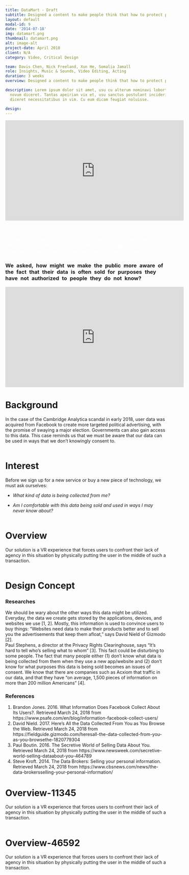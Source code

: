 ```yaml
---
title: DataMart - Draft
subtitle: Designed a content to make people think that how to protect personal online data as they feel necessary.<br>Utilized Premiere Pro and After Effects to create clips of rich content as prototype to present the design idea.
layout: default
modal-id: 9
date: '2014-07-18'
img: datamart.png
thumbnail: datamart.png
alt: image-alt
project-date: April 2018
client: N/A
category: Video, Critical Design

team: Davis Chen, Nick Freeland, Xun He, Somalia Jamall
role: Insights, Music & Sounds, Video Editing, Acting
duration: 3 weeks
overview: Designed a content to make people think that how to protect personal online data as they feel necessary.<br>Utilized Premiere Pro and After Effects to create clips of rich content as prototype to present the design idea.

description: Lorem ipsum dolor sit amet, usu cu alterum nominavi lobortis. At duo
  novum diceret. Tantas apeirian vix et, usu sanctus postulant inciderint ut, populo
  diceret necessitatibus in vim. Cu eum dicam feugiat noluisse.

design:
---
```

<div class="row data-card" > <!-- eternal structure: row col-xl-12 modal-body 1-->
<div class="col-xl-12"> <!-- eternal structure: row col-xl-12 modal-body 2-->
<div class="modal-body"> <!-- eternal structure: row col-xl-12 modal-body 3-->
    <!-- post content start-->
    <div class="container">
      <div class="row text-left" >
        <div class="col-lg-6">
          <iframe width="560" height="315" src="https://www.youtube.com/embed/1vSejrGjO1U" frameborder="0" allow="accelerometer; autoplay; encrypted-media; gyroscope; picture-in-picture" allowfullscreen></iframe>
        </div>
        <div class="col-lg-6 text-info" style="padding-top: 5%;">
        <h3 style="text-transform:none; color: #fff; word-spacing: 5px; line-hright: 5px;">We asked, how might we make the public more aware of the fact that their data is often sold for purposes they have not authorized to people they do not know?</h3>
        </div>
      </div>
      <div class="row text-left" >
        <div class="col-lg-12">
          <h3 style="text-transform:none; word-spacing: 5px; line-hright: 5px;">We asked, how might we make the public more aware of the fact that their data is often sold for purposes they have not authorized to people they do not know?</h3>
          <iframe width="560" height="315" src="https://www.youtube.com/embed/1vSejrGjO1U" frameborder="0" allow="accelerometer; autoplay; encrypted-media; gyroscope; picture-in-picture" allowfullscreen></iframe>
        </div>
      </div>
    </div>
    <!-- post content end-->
</div> <!-- eternal structure: row col-xl-12 modal-body 4-->
</div> <!-- eternal structure: row col-xl-12 modal-body 5-->
</div>
<div class="row"> <!-- eternal structure: row col-xl-12 modal-body 1-->
<div class="col-xl-12"> <!-- eternal structure: row col-xl-12 modal-body 2-->
<div class="modal-body"> <!-- eternal structure: row col-xl-12 modal-body 3-->
    <!-- post content start-->
    <div class="container "> 
    <div class="row text-center text-general">
        <div class="col-lg-12">
        <h1 class="service-heading">Background</h1>
        </div>
    </div> 
    <div class="row text-left text-general">
        <div class="col-lg-7 col-sm-7 col-xs-7">
          <p>In the case of the Cambridge Analytica scandal in early 2018, user data was acquired from Facebook to create more targeted political advertising, with the promise of swaying a major election. Governments can also gain access to this data. This case reminds us that we must be aware that our data can be used in ways that we don’t knowingly consent to.</p>
        </div>
        <div class="col-lg-5 col-sm-5 col-xs-5">
          <span >
          <img class="img-responsive center-block" src="img/portfolio/datamart-background.png" alt="">
          </span>
        </div>
    </div>
    <div class="row text-left text-general">
        <div class="col-lg-12">
        <h1 class="service-heading">Interest</h1>
        </div>
    </div>
    <div class="row text-left text-general">
        <div class="col-lg-7 col-sm-7 col-xs-7">
          <p>Before we sign up for a new service or buy a new piece of technology, we must ask ourselves:</p>
          <ul class="text-muted" style="font-style: italic;">
            <li><p>What kind of data is being collected from me?</p></li>
            <li><p>Am I comfortable with this data being sold and used in ways I may never know about?</p></li>
          </ul>
        </div>
        <div class="col-lg-5 col-sm-5 col-xs-5">
          <span >
          <img class="img-responsive center-block" src="img/portfolio/datamart-social.png" alt="">
          </span>
        </div>
    </div>
    <div class="row text-left text-general">
        <div class="col-lg-12">
        <h1 class="service-heading">Overview</h1>
        </div>
    </div>
    <div class="row text-left text-general">
        <div class="col-lg-7 col-sm-7 col-xs-7">
          <p>Our solution is a VR experience that forces users to confront their lack of agency in this situation by physically putting the user in the middle of such a transaction.</p>
        </div>
        <div class="col-lg-5 col-sm-5 col-xs-5">
          <span >
          <img class="img-responsive center-block" src="img/portfolio/datamart-overview.png" alt="">
          </span>
        </div>
    </div>
    

  </div> <!-- container -->
    <!-- post content end-->
</div> <!-- eternal structure: row col-xl-12 modal-body 4-->
</div> <!-- eternal structure: row col-xl-12 modal-body 5-->
</div>

<div class="row data-card"> <!-- eternal structure: row col-xl-12 modal-body 1 *edit bg color here*-->
<div class="col-xl-12"> <!-- eternal structure: row col-xl-12 modal-body 2-->
<div class="modal-body"> <!-- eternal structure: row col-xl-12 modal-body 3-->
    <!-- post content start-->
    <div class="container">
    <div class="row text-center text-general">
        <div class="col-lg-12">
        <h1 class="service-heading">Design Concept</h1>
        </div>
    </div>
    </div> <!-- container -->
    <!-- post content end-->
</div> <!-- eternal structure: row col-xl-12 modal-body 4-->
</div> <!-- eternal structure: row col-xl-12 modal-body 5-->
</div>

<div class="row"> <!-- eternal structure: row col-xl-12 modal-body 1 *edit bg color here*-->
<div class="col-xl-12"> <!-- eternal structure: row col-xl-12 modal-body 2-->
<div class="modal-body"> <!-- eternal structure: row col-xl-12 modal-body 3-->
    <!-- post content start-->
    <div class="container">
        <div class="row ">
            <div class="col-md-6">
                <h3 class="service-heading text-center">Researches</h3>
                <p class="text-left">We should be wary about the other ways this data might be utilized. Everyday, the data we create gets stored by the applications, devices, and websites we use [1, 2]. Mostly, this information is used to convince users to buy things: “Websites need data to make their products better and to sell you the advertisements that keep them afloat,” says David Nield of Gizmodo [2].<br>
          Paul Stephens, a director at the Privacy Rights Clearinghouse, says “It’s hard to tell who’s selling what to whom” [3]. This fact could be disturbing to some people. The fact that many people either (1) don’t know what data is being collected from them when they use a new app/website and (2) don’t know for what purposes this data is being sold becomes an issues of consent. We know that there are companies such as Acxiom that traffic in our data, and that they have “on average, 1,500 pieces of information on more than 200 million Americans” [4].</p>
            </div>
            <div class="col-md-6">
                <h3 class="service-heading text-center">References</h3>
                <ol class="text-left">
                <li>Brandon Jones. 2016. What Information Does Facebook Collect About Its Users?. Retrieved March 24, 2018 from https://www.psafe.com/en/blog/information-facebook-collect-users/</li>
                <li>David Nield. 2017. Here’s All the Data Collected From You as You Browse the Web. Retrieved March 24, 2018 from https://fieldguide.gizmodo.com/heresall-the-data-collected-from-you-as-you-browsethe-1820779304</li>
                <li>Paul Boutin. 2016. The Secretive World of Selling Data About You. Retrieved March 24, 2018 from https://www.newsweek.com/secretive-world-selling-dataabout-you-464789</li>
                <li>Steve Kroft. 2014. The Data Brokers: Selling your personal information. Retrieved March 24, 2018 from https://www.cbsnews.com/news/the-data-brokersselling-your-personal-information/</li>
                </ol>
            </div>
        </div><!-- row -->
        <div class="row text-left text-general">
        <div class="col-lg-12 data-card">
          <h1 class="service-heading">Overview-11345</h1>
          <p>Our solution is a VR experience that forces users to confront their lack of agency in this situation by physically putting the user in the middle of such a transaction.</p>
        </div>
    </div>
    <div class="div-line"></div>
    <div class="row text-left text-general">
        <div class="col-lg-12 blog-slider">
          <div class="blog-slider__item">
            <div class="blog-slider__img"><img class="img-responsive center-block" src="img/portfolio/datamart-overview.png" alt=""></div>
            <div><h1 class="service-heading">Overview-46592</h1>
            <p>Our solution is a VR experience that forces users to confront their lack of agency in this situation by physically putting the user in the middle of such a transaction.</p></div>
          </div>
        </div>
    </div>
    <div class="row text-left">
      <span >
      <img class="img-responsive center-block" src="img/portfolio/DataMart-XD.png" alt="">
      </span>
    </div>
    </div> <!-- container -->
    <!-- post content end-->
</div> <!-- eternal structure: row col-xl-12 modal-body 4-->
</div> <!-- eternal structure: row col-xl-12 modal-body 5-->
</div>